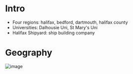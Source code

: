 # Intro
- Four regions: halifax, bedford, dartmouth, halifax county
- Universities: Dalhousie Uni, St Mary's Uni
- Halifax Shipyard: ship building company

# Geography
![image](https://github.com/Lin2xdd/Journy-Into-Exile/assets/72551770/86800e89-1fd0-4717-b6f7-68ce37863bf2)
